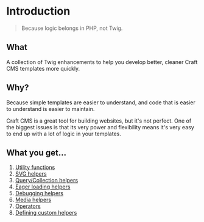 # Introduction

> Because logic belongs in PHP, not Twig.

## What

A collection of Twig enhancements to help you develop better, cleaner Craft CMS templates more quickly.

## Why?

Because simple templates are easier to understand, and code that is easier to understand is easier to maintain.

Craft CMS is a great tool for building websites, but it's not perfect. One of the biggest issues is that its very 
power and flexibility means it's very easy to end up with a lot of logic in your templates.

## What you get...

1. [Utility functions](./01-utility-fns)
2. [SVG helpers](./02-svg-helpers)
3. [Query/Collection helpers](./03-query-helpers)
4. [Eager loading helpers](./04-eager-loading-helpers)
5. [Debugging helpers](./05-debugging-helpers)
6. [Media helpers](./08-media-helpers)
7. [Operators](./06-operators)
8. [Defining custom helpers](./07-custom)
